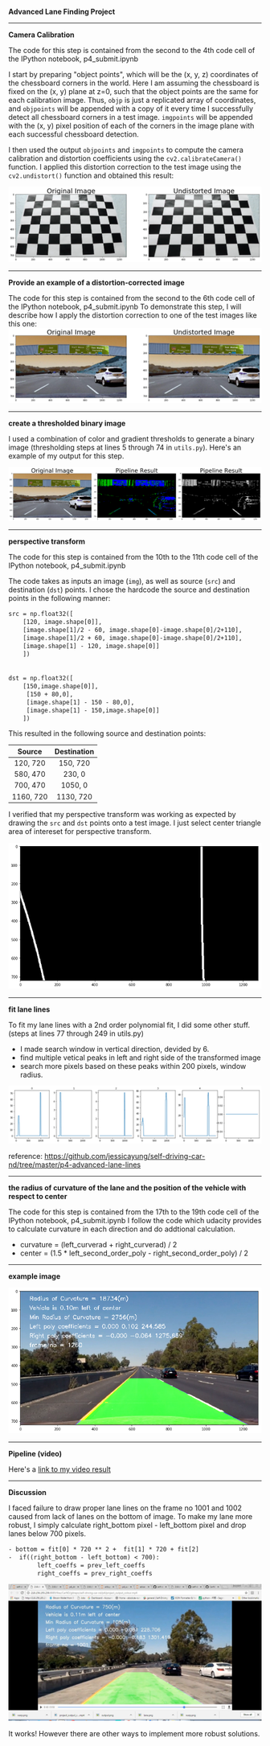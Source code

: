 
**Advanced Lane Finding Project**




[//]: # (Image References)

[image1]: ./examples/download.png "Undistorted"
[image2]: ./examples/undistortion.png "Road Transformed"
[image3]: ./examples/binary.png "Binary Example"
[image4]: ./examples/warp.png "Warp Example"
[image5]: ./examples/lane.png "Fit Visual"
[image6]: ./examples/output.png "Output"
[image7]: ./examples/failure.jpg "Output"
[video1]: ./project_output_colour.mp4 "Video"

  

---
**Camera Calibration**

 The code for this step is contained from the second to the 4th code cell of the IPython notebook, p4_submit.ipynb 

I start by preparing "object points", which will be the (x, y, z) coordinates of the chessboard corners in the world. Here I am assuming the chessboard is fixed on the (x, y) plane at z=0, such that the object points are the same for each calibration image.  Thus, `objp` is just a replicated array of coordinates, and `objpoints` will be appended with a copy of it every time I successfully detect all chessboard corners in a test image.  `imgpoints` will be appended with the (x, y) pixel position of each of the corners in the image plane with each successful chessboard detection.  

I then used the output `objpoints` and `imgpoints` to compute the camera calibration and distortion coefficients using the `cv2.calibrateCamera()` function.  I applied this distortion correction to the test image using the `cv2.undistort()` function and obtained this result: 

![alt text][image1]

---
**Provide an example of a distortion-corrected image**

 The code for this step is contained from the second to the 6th code cell of the IPython notebook, p4_submit.ipynb 
To demonstrate this step, I will describe how I apply the distortion correction to one of the test images like this one:
![alt text][image2]

---
**create a thresholded binary image**


I used a combination of color and gradient thresholds to generate a binary image (thresholding steps at lines 5 through 74 in `utils.py`).  Here's an example of my output for this step.  

![alt text][image3]

---
**perspective transform**

The code for this step is contained from the 10th to the 11th code cell of the IPython notebook, p4_submit.ipynb 

The code takes as inputs an image (`img`), as well as source (`src`) and destination (`dst`) points.  I chose the hardcode the source and destination points in the following manner:

```
src = np.float32([
    [120, image.shape[0]],
    [image.shape[1]/2 - 60, image.shape[0]-image.shape[0]/2+110],
    [image.shape[1]/2 + 60, image.shape[0]-image.shape[0]/2+110],
    [image.shape[1] - 120, image.shape[0]]
    ])


dst = np.float32([
    [150,image.shape[0]],
     [150 + 80,0],
     [image.shape[1] - 150 - 80,0],
     [image.shape[1] - 150,image.shape[0]]
    ])    

```
This resulted in the following source and destination points:

| Source        | Destination   | 
|:-------------:|:-------------:| 
| 120, 720      | 150, 720      | 
| 580, 470      | 230, 0        |
| 700, 470      | 1050, 0       |
| 1160, 720     | 1130, 720     |

I verified that my perspective transform was working as expected by drawing the `src` and `dst` points onto a test image. I just select center triangle area of intereset for perspective transform. 

![alt text][image4]

---
**fit lane lines**

To fit my lane lines with a 2nd order polynomial fit,  I did some other stuff.
(steps at lines 77 through 249 in utils.py)

- I made search window in vertical direction, devided by 6.
- find multiple vetical peaks in left and right side of the transformed image
- search more pixels based on these peaks within 200 pixels, window radius.

![alt text][image5]


reference: https://github.com/jessicayung/self-driving-car-nd/tree/master/p4-advanced-lane-lines

---
**the radius of curvature of the lane and the position of the vehicle with respect to center**

The code for this step is contained from the 17th to the 19th code cell of the IPython notebook, p4_submit.ipynb 
I follow the code which udacity provides to calculate curvature in each direction and do addtional calculation.

- curvature = (left_curverad + right_curverad) / 2
- center = (1.5 * left_second_order_poly - right_second_order_poly) / 2

---
**example image**

![alt text][image6]

---

**Pipeline (video)**

Here's a [link to my video result](./project_output_colour.mp4)

---

**Discussion**

I faced failure to draw proper lane lines on the frame no 1001 and 1002 caused from lack of lanes on the bottom of image.
To make my lane more robust, I simply calculate right_bottom pixel - left_bottom pixel and drop lanes below 700 pixels.  

```
- bottom = fit[0] * 720 ** 2 +  fit[1] * 720 + fit[2]
-  if((right_bottom - left_bottom) < 700):
        left_coeffs = prev_left_coeffs
        right_coeffs = prev_right_coeffs

```

![alt text][image7]

It works! However there are other ways to implement more robust solutions.  

